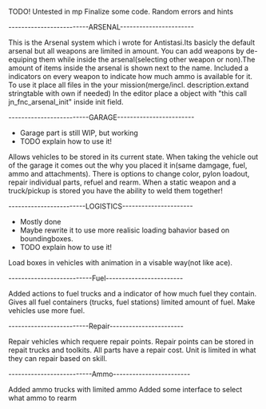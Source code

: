 TODO!
Untested in mp
Finalize some code. Random errors and hints


-------------------------ARSENAL-----------------------

This is the Arsenal system which i wrote for Antistasi.Its basicly the default arsenal but all weapons are limited in amount. You can add weapons by de-equiping them while inside the arsenal(selecting other weapon or non).The amount of items inside the arsenal is shown next to the name. Included a indicators on every weapon to indicate how much ammo is available for it. 
  To use it place all files in the your mission(merge/incl. description.extand stringtable with own if needed)
In the editor place a object with "this call jn_fnc_arsenal_init" inside init field.

-------------------------GARAGE------------------------

- Garage part is still WIP, but working
- TODO explain how to use it!

Allows vehicles to be stored in its current state. When taking the vehicle out of the garage it comes out the why you placed it in(same damgage, fuel, ammo and attachments). There is options to change color, pylon loadout, repair individual parts, refuel and rearm.
When a static weapon and a truck/pickup is stored you have the ability to weld them together!

------------------------LOGISTICS----------------------

- Mostly done 
- Maybe rewrite it to use more realisic loading bahavior based on boundingboxes.
- TODO explain how to use it!

Load boxes in vehicles with animation in a visable way(not like ace).

--------------------------Fuel------------------------

Added actions to fuel trucks and a indicator of how much fuel they contain.
Gives all fuel containers (trucks, fuel stations) limited amount of fuel.
Make vehicles use more fuel.

-------------------------Repair-----------------------

Repair vehicles which requere repair points.
Repair points can be stored in repait trucks and toolkits.
All parts have a repair cost.
Unit is limited in what they can repair based on skill.

--------------------------Ammo------------------------

Added ammo trucks with limited ammo
Added some interface to select what ammo to rearm

